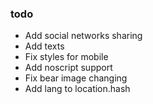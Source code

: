### todo
* Add social networks sharing
* Add texts
* Fix styles for mobile
* Add noscript support
* Fix bear image changing
* Add lang to location.hash